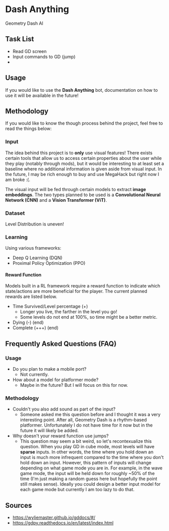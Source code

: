 # Dash Anything
Geometry Dash AI

## Task List
- Read GD screen
- Input commands to GD (jump)
- 

## Usage
If you would like to use the **Dash Anything** bot, documentation on how to use it will be available in the future!

## Methodology
If you would like to know the though process behind the project, feel free to read the things below:

### Input
The idea behind this project is to **only** use visual features! There exists certain tools that allow us to access certain properties about the user while they play (notably through mods), but it would be interesting to at least set a baseline where no additional information is given aside from visual input. In the future, I may be rich enough to buy and use MegaHack but right now I am broke :(.  

The visual input will be fed through certain models to extract **image embeddings**. The two types planned to be used is a **Convolutional Neural Network (CNN)** and a **Vision Transformer (ViT)**. 

### Dataset
Level Distribution is uneven!

### Learning
Using various frameworks:
- Deep Q Learning (DQN)
- Proximal Policy Optimization (PPO)

#### Reward Function
Models built in a RL framework require a reward function to indicate which state/actions are more beneficial for the player. The current planned rewards are listed below. 
- Time Survived/Level percentage (+)
    - Longer you live, the farther in the level you go!
    - Some levels do not end at 100%, so time might be a better metric.
- Dying (-) (end)
- Complete (+++) (end)

## Frequently Asked Questions (FAQ)
### Usage
- Do you plan to make a mobile port?
    - Not currently.
- How about a model for platformer mode?
    - Maybe in the future? But I will focus on this for now.

### Methodology
- Couldn't you also add sound as part of the input?
    - Someone asked me this question before and I thought it was a very interesting point. After all, Geometry Dash is a rhythm-based platformer. Unfortunately I do not have time for it now but in the future it will likely be added. 
- Why doesn't your reward function use jumps?
    - This question may seem a bit weird, so let's recontexualize this question. When you play GD in cube mode, most levels will have **sparse** inputs. In other words, the time where you hold down an input is much more infrequent compared to the time where you don't hold down an input. However, this pattern of inputs will change depending on what game mode you are in. For example, in the wave game mode, the input will be held down for roughly ~50% of the time (I'm just making a random guess here but hopefully the point still makes sense). Ideally you could design a better input model for each game mode but currently I am too lazy to do that.

## Sources
- https://wyliemaster.github.io/gddocs/#/
- https://gdpy.readthedocs.io/en/latest/index.html